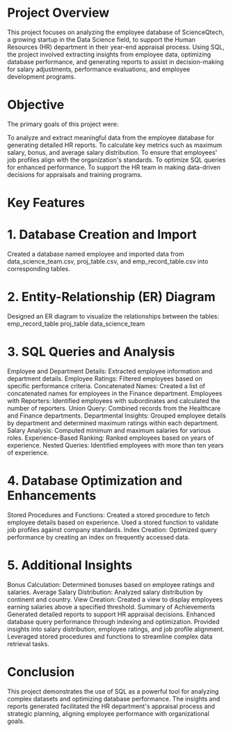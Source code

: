 # Project Overview
This project focuses on analyzing the employee database of ScienceQtech, a growing startup in the Data Science field, to support the Human Resources (HR) department in their year-end appraisal process. Using SQL, the project involved extracting insights from employee data, optimizing database performance, and generating reports to assist in decision-making for salary adjustments, performance evaluations, and employee development programs.

# Objective
The primary goals of this project were:

To analyze and extract meaningful data from the employee database for generating detailed HR reports.
To calculate key metrics such as maximum salary, bonus, and average salary distribution.
To ensure that employees' job profiles align with the organization's standards.
To optimize SQL queries for enhanced performance.
To support the HR team in making data-driven decisions for appraisals and training programs.

# Key Features
# 1. Database Creation and Import
Created a database named employee and imported data from data_science_team.csv, proj_table.csv, and emp_record_table.csv into corresponding tables.

# 2. Entity-Relationship (ER) Diagram
Designed an ER diagram to visualize the relationships between the tables:
emp_record_table
proj_table
data_science_team

# 3. SQL Queries and Analysis
Employee and Department Details: Extracted employee information and department details.
Employee Ratings: Filtered employees based on specific performance criteria.
Concatenated Names: Created a list of concatenated names for employees in the Finance department.
Employees with Reporters: Identified employees with subordinates and calculated the number of reporters.
Union Query: Combined records from the Healthcare and Finance departments.
Departmental Insights: Grouped employee details by department and determined maximum ratings within each department.
Salary Analysis: Computed minimum and maximum salaries for various roles.
Experience-Based Ranking: Ranked employees based on years of experience.
Nested Queries: Identified employees with more than ten years of experience.

# 4. Database Optimization and Enhancements
Stored Procedures and Functions:
Created a stored procedure to fetch employee details based on experience.
Used a stored function to validate job profiles against company standards.
Index Creation: Optimized query performance by creating an index on frequently accessed data.

# 5. Additional Insights
Bonus Calculation: Determined bonuses based on employee ratings and salaries.
Average Salary Distribution: Analyzed salary distribution by continent and country.
View Creation: Created a view to display employees earning salaries above a specified threshold.
Summary of Achievements
Generated detailed reports to support HR appraisal decisions.
Enhanced database query performance through indexing and optimization.
Provided insights into salary distribution, employee ratings, and job profile alignment.
Leveraged stored procedures and functions to streamline complex data retrieval tasks.

# Conclusion
This project demonstrates the use of SQL as a powerful tool for analyzing complex datasets and optimizing database performance. The insights and reports generated facilitated the HR department's appraisal process and strategic planning, aligning employee performance with organizational goals.
